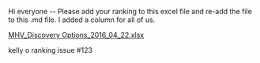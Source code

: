 Hi everyone -- Please add your ranking to this excel file and re-add the file to this .md file. I added a column for all of us. 


[MHV_Discovery Options_2016_04_22.xlsx](https://github.com/department-of-veterans-affairs/vets.gov-team/files/232551/MHV_Discovery.Options_2016_04_22.xlsx)


kelly o ranking issue #123 
